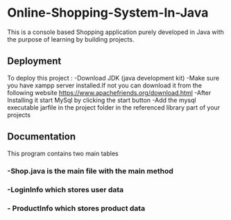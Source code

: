 
# Online-Shopping-System-In-Java

This is a console based Shopping application purely developed in Java with the purpose of learning by building projects.




## Deployment

To deploy this project :
-Download JDK (java development kit)
-Make sure  you have xampp server installed.If not you can download it from the following website https://www.apachefriends.org/download.html
-After Installing it start MySql by clicking the start button
-Add the mysql executable jarfile in the project folder in the referenced library part of your projects

## Documentation
This program contains two main tables 

### -Shop.java is the main file with the main method
### -LoginInfo which stores user data 
### - ProductInfo which stores product data

